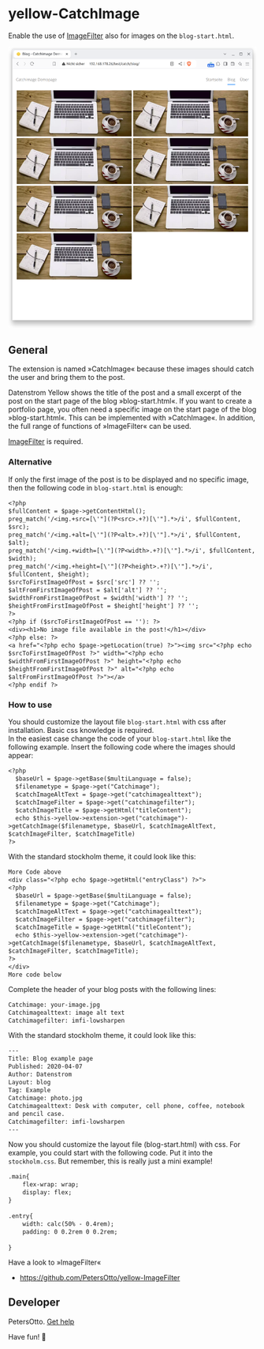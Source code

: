 # yellow-CatchImage
Enable the use of [ImageFilter](https://github.com/PetersOtto/yellow-ImageFilter) also for images on the `blog-start.html`.

<p align="center"><img src="screenshot-catchimage.png?raw=true" alt="Bildschirmfoto"></p>

## General

The extension is named »CatchImage« because these images should catch the user and bring them to the post.

Datenstrom Yellow shows the title of the post and a small excerpt of the post on the start page of the blog »blog-start.html«.
If you want to create a portfolio page, you often need a specific image on the start page of the blog »blog-start.html«.
This can be implemented with »CatchImage«. In addition, the full range of functions of »ImageFilter« can be used. 

[ImageFilter](https://github.com/PetersOtto/yellow-ImageFilter) is required.

### Alternative

If only the first image of the post is to be displayed and no specific image, then the following code in `blog-start.html` is enough:

```
<?php 
$fullContent = $page->getContentHtml();
preg_match('/<img.+src=[\'"](?P<src>.+?)[\'"].*>/i', $fullContent, $src);
preg_match('/<img.+alt=[\'"](?P<alt>.+?)[\'"].*>/i', $fullContent, $alt);
preg_match('/<img.+width=[\'"](?P<width>.+?)[\'"].*>/i', $fullContent, $width);
preg_match('/<img.+height=[\'"](?P<height>.+?)[\'"].*>/i', $fullContent, $height);
$srcToFirstImageOfPost = $src['src'] ?? '';
$altFromFirstImageOfPost = $alt['alt'] ?? '';
$widthFromFirstImageOfPost = $width['width'] ?? '';
$heightFromFirstImageOfPost = $height['height'] ?? '';    
?> 
<?php if ($srcToFirstImageOfPost == ''): ?>
<div><h1>No image file available in the post!</h1></div>
<?php else: ?>
<a href="<?php echo $page->getLocation(true) ?>"><img src="<?php echo $srcToFirstImageOfPost ?>" width="<?php echo $widthFromFirstImageOfPost ?>" height="<?php echo $heightFromFirstImageOfPost ?>" alt="<?php echo $altFromFirstImageOfPost ?>"></a>
<?php endif ?>

```


### How to use

You should customize the layout file `blog-start.html` with css after installation. Basic css knowledge is required.  
In the easiest case change the code of your `blog-start.html` like the following example. Insert the following code where the images should appear: 

```
<?php 
  $baseUrl = $page->getBase($multiLanguage = false); 
  $filenametype = $page->get("Catchimage"); 
  $catchImageAltText = $page->get("catchimagealttext"); 
  $catchImageFilter = $page->get("catchimagefilter"); 
  $catchImageTitle = $page->getHtml("titleContent"); 
  echo $this->yellow->extension->get("catchimage")->getCatchImage($filenametype, $baseUrl, $catchImageAltText, $catchImageFilter, $catchImageTitle)
?>
```

With the standard stockholm theme, it could look like this:

```
More Code above
<div class="<?php echo $page->getHtml("entryClass") ?>">
<?php 
  $baseUrl = $page->getBase($multiLanguage = false);
  $filenametype = $page->get("Catchimage"); 
  $catchImageAltText = $page->get("catchimagealttext"); 
  $catchImageFilter = $page->get("catchimagefilter");
  $catchImageTitle = $page->getHtml("titleContent");
  echo $this->yellow->extension->get("catchimage")->getCatchImage($filenametype, $baseUrl, $catchImageAltText, $catchImageFilter, $catchImageTitle);
?>
</div>
More code below

```

Complete the header of your blog posts with the following lines:
```
Catchimage: your-image.jpg
Catchimagealttext: image alt text
Catchimagefilter: imfi-lowsharpen

```

With the standard stockholm theme, it could look like this:

```
---
Title: Blog example page
Published: 2020-04-07
Author: Datenstrom
Layout: blog
Tag: Example
Catchimage: photo.jpg
Catchimagealttext: Desk with computer, cell phone, coffee, notebook and pencil case.
Catchimagefilter: imfi-lowsharpen
---
```

Now you should customize the layout file (blog-start.html) with css. For example, you could start with the following code. Put it into the `stockholm.css`. But remember, this is really just a mini example!

```
.main{
    flex-wrap: wrap;
    display: flex;
}

.entry{
    width: calc(50% - 0.4rem);
    padding: 0 0.2rem 0 0.2rem;
    
}
```

Have a look to »ImageFilter«
* https://github.com/PetersOtto/yellow-ImageFilter

## Developer
PetersOtto. [Get help](https://datenstrom.se/yellow/help/)

Have fun! &#129395;
